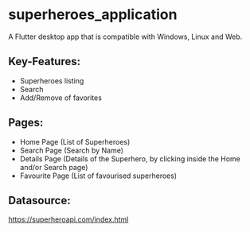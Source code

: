 # superheroes_application

A Flutter desktop app that is compatible with Windows, Linux and Web.

## Key-Features:
* Superheroes listing
* Search
* Add/Remove of favorites

## Pages:
* Home Page (List of Superheroes)
* Search Page (Search by Name)
* Details Page (Details of the Superhero, by clicking inside the Home and/or Search page)
* Favourite Page (List of favourised superheroes)

## Datasource:
https://superheroapi.com/index.html
